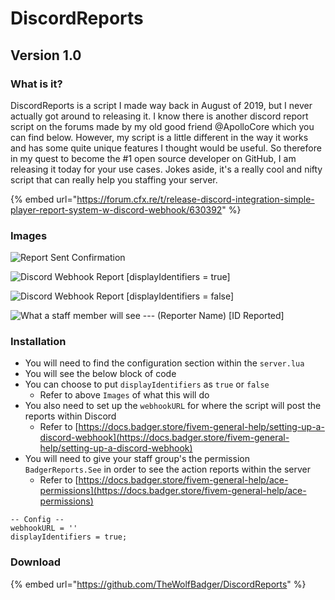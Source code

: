 # DiscordReports

## Version 1.0

### What is it?

DiscordReports is a script I made way back in August of 2019, but I never actually got around to releasing it. I know there is another discord report script on the forums made by my old good friend @ApolloCore which you can find below. However, my script is a little different in the way it works and has some quite unique features I thought would be useful. So therefore in my quest to become the \#1 open source developer on GitHub, I am releasing it today for your use cases. Jokes aside, it's a really cool and nifty script that can really help you staffing your server.

{% embed url="https://forum.cfx.re/t/release-discord-integration-simple-player-report-system-w-discord-webhook/630392" %}

### Images

![Report Sent Confirmation](https://i.gyazo.com/de1029ba48dc4b05d40993bf64a16add.png)

![Discord Webhook Report \[displayIdentifiers = true\]](https://i.gyazo.com/54a7edea9d7fb280c9b0c982e6403ae2.png)

![Discord Webhook Report \[displayIdentifiers = false\]](https://i.gyazo.com/a39666deca623de7df24bc0db99fc9b8.png)

![What a staff member will see --- \(Reporter Name\) \[ID Reported\]](https://i.gyazo.com/54dac4c18706dbdeda6830656c0508fa.png)

### Installation

* You will need to find the configuration section within the `server.lua`
* You will see the below block of code
* You can choose to put `displayIdentifiers` as `true` or `false`
  * Refer to above `Images` of what this will do 
* You also need to set up the `webhookURL` for where the script will post the reports within Discord
  * Refer to [https://docs.badger.store/fivem-general-help/setting-up-a-discord-webhook](https://docs.badger.store/fivem-general-help/setting-up-a-discord-webhook)
* You will need to give your staff group's the permission `BadgerReports.See` in order to see the action reports within the server
  * Refer to [https://docs.badger.store/fivem-general-help/ace-permissions](https://docs.badger.store/fivem-general-help/ace-permissions)

```text
-- Config --
webhookURL = ''
displayIdentifiers = true;
```

### Download

{% embed url="https://github.com/TheWolfBadger/DiscordReports" %}

